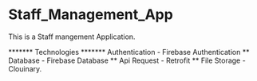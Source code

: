 # Staff_Management_App
This is a Staff mangement Application.

******* Technologies *******
Authentication - Firebase Authentication **
Database - Firebase Database **
Api Request - Retrofit **
File Storage - Clouinary. 
